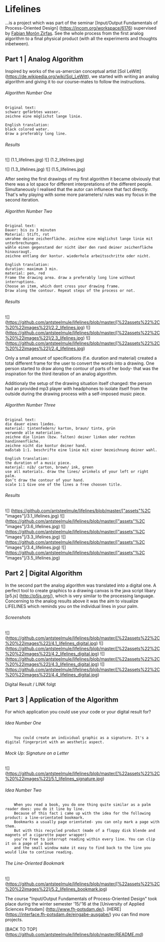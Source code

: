 # Lifelines

...is a project which was part of the seminar [Input/Output Fundamentals of Process-Oriented Design] (https://incom.org/workspace/6176) supervised by [Fabian Morón Zirfas](https://github.com/fabiantheblind).
See the whole process from the first analog algorithm to a final physical product (with all the experiments and thoughts inbetween).

Part 1 | Analog Algorithm
----------

Inspired by works of the us-amercian conceptual artist [Sol LeWitt] (https://de.wikipedia.org/wiki/Sol_LeWitt), we started with writing an analog algorithm and giving it to our course-mates to follow the instructions.

###### Algorithm Number One
    Original text:
    schwarz gefärbtes wasser.
    zeichne eine möglichst lange linie.
  
    English translation:
    black colored water.
    draw a preferably long line.
  
###### Results  
![] (1.1_lifelines.jpg) 
![] (1.2_lifelines.jpg)

![] (1.3_lifelines.jpg)
![] (1.5_lifelines.jpg)

After seeing the first drawings of my first algorithm it became obviously that there was a lot space for different interpretations of the different people. Simultaneously I realised that the autor can influnece that fact directly. That's why playing with some more parameters/ rules was my focus in the second iteration. 



###### Algorithm Number Two
    Original text:
    Dauer: bis zu 3 minuten
    Material: Stift, rot
    umrahme deine zeichenfläche. zeichne eine möglichst lange linie mit unterbrechungen. 
    wähle einen gegenstand der nicht über den rand deiner zeichenfläche hinausraugt. 
    zeichne entlang der kontur. wiederhole arbeitsschritte oder nicht.
  
    English translation:
    duration: maximum 3 min.
    material: pen, red
    Frame the drawing area. draw a preferably long line without interruptions. 
    Choose an item, which dont cross your drawing frame. 
    Draw along the contour. Repeat steps of the process or not.
  
###### Results  
![] (https://github.com/antsteelmule/lifelines/blob/master/[%22assets%22%2C%20%22images%22]/2.2_lifelines.jpg)
![] (https://github.com/antsteelmule/lifelines/blob/master/[%22assets%22%2C%20%22images%22]/2.3_lifelines.jpg)
![] (https://github.com/antsteelmule/lifelines/blob/master/[%22assets%22%2C%20%22images%22]/2.4_lifelines.jpg)

Only a small amount of specifications (f.e. duration and material)  created a total different frame for the user to convert the words into a drawing. One person started to draw along the contour of parts of her body- that was the inspiration for the third iteration of an analog algorithm. 

Additionaly the setup of the drawing situation itself changed: the person had an provided mp3 player with headphones to isolate itself from the outside during the drawing process with a self-imposed music piece.


###### Algorithm Number Three
    Original text:
    die dauer eines liedes.
    material: tintenfedern/ karton, braun/ tinte, grün
    verwende alle materialien.
    zeichne die linien (bzw. falten) deiner linken oder rechten handinnenfläche.
    zeichne nicht die kontur deiner hand.
    maßstab 1:1. beschrifte eine linie mit einer bezeichnung deiner wahl.
  
    English translation:
    the duration of a music piece. 
    material: nib/ carton, brown/ ink, green
    use all materials. draw the lines/ wrinkels of your left or right palm. 
    don’t draw the contour of your hand. 
    scale 1:1 Give one of the lines a free choosen title.
  
###### Results  
![] (https://github.com/antsteelmule/lifelines/blob/master/["assets"%2C "images"]/3.1_lifelines.jpg)
![] (https://github.com/antsteelmule/lifelines/blob/master/["assets"%2C "images"]/3.6_lifelines.jpg)
![] (https://github.com/antsteelmule/lifelines/blob/master/["assets"%2C "images"]/3.3_lifelines.jpg)
![] (https://github.com/antsteelmule/lifelines/blob/master/["assets"%2C "images"]/3.4_lifelines.jpg)
![] (https://github.com/antsteelmule/lifelines/blob/master/["assets"%2C "images"]/3.5_lifelines.jpg)


Part 2 | Digital Algorithm
----------
In the second part the analog algorithm was translated into a digital one. A perfect tool to create graphics to a drawing canvas is the java script libary [p5.js] (http://p5js.org/), which is very similar to the processing language.
Concerning to the analog results above it was the aim to visualize LIFELINES which reminds you on the individual lines in your palm.

###### Screenshots
![] (https://github.com/antsteelmule/lifelines/blob/master/[%22assets%22%2C%20%22images%22]/4.1_lifelines_digital.jpg)
![] (https://github.com/antsteelmule/lifelines/blob/master/[%22assets%22%2C%20%22images%22]/4.2_lifelines_digital.jpg)
![] (https://github.com/antsteelmule/lifelines/blob/master/[%22assets%22%2C%20%22images%22]/4.3_lifelines_digital.jpg)
![] (https://github.com/antsteelmule/lifelines/blob/master/[%22assets%22%2C%20%22images%22]/4.4_lifelines_digital.jpg)

Digital Result / LINK folgt


Part 3 | Application of the Algorithm
----------

For which application you could use your code or your digital result for? 

###### Idea Number One
        You could create an individual graphic as a signature. It's a digital fingerprint with an aesthetic aspect.

###### Mock Up: Signature on a Letter
![] (https://github.com/antsteelmule/lifelines/blob/master/[%22assets%22%2C%20%22images%22]/5.1_lifelines_signature.jpg)


###### Idea Number Two
        When you read a book, you do one thing quite similar as a palm reader does: you do it line by line. 
        Because of this fact i came up with the idea for the following product: a line-orientated bookmark. 
        Bookmarks a usually page orientated- you can only mark a page with them. 
        But with this recycled product (made of a floppy disk blende and magnets of a cigarette paper wrapper) 
        you’re free to interrupt reading within every line. You can clip it on a page of a book 
        and the small window make it easy to find back to the line you would like to continue reading.

###### The Line-Oriented Bookmark
![] (https://github.com/antsteelmule/lifelines/blob/master/[%22assets%22%2C%20%22images%22]/5.2_lifelines_bookmark.jpg)






The course "Input/Output Fundamentals of Process-Oriented Design" took place during the winter semester '15/'16 at the [University of Applied Sciences Potsdam] (http://www.fh-potsdam.de/). [HERE] (https://interface.fh-potsdam.de/eingabe-ausgabe/) you can find more projects.

[BACK TO TOP] (https://github.com/antsteelmule/lifelines/blob/master/README.md)




